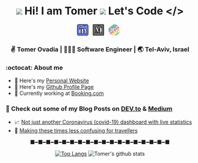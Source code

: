 <div align="center">
  <h1> <img src="https://raw.githubusercontent.com/alexnaiman/alexnaiman/master/resources/welcomeglitch.gif" width="50px" /> Hi! I am Tomer <img src="https://media.giphy.com/media/hvRJCLFzcasrR4ia7z/giphy.gif" width="25px"> Let's Code &lt;/&gt; </h1>
</div>

<p align='center'>
<a target="_blank" href="https://www.linkedin.com/in/tomerovadia/"><img height="30" src="https://raw.githubusercontent.com/otomer/otomer/master/assets/linkedin.png?raw=true"></a>&nbsp;&nbsp;
<a target="_blank" href="https://medium.com/@tomero"><img height="30" src="https://raw.githubusercontent.com/otomer/otomer/master/assets/medium.png?raw=true"></a>&nbsp;&nbsp;
<a target="_blank" href="https://dev.to/otomer"><img height="30" src="https://raw.githubusercontent.com/otomer/otomer/master/assets/devto.png?raw=true"></a>&nbsp;&nbsp;

<div align="center">
  <h3> ✌️ Tomer Ovadia | 👨🏽‍💻 Software Engineer | 🌏 Tel-Aviv, Israel </h3>
</div>

### :octocat: About me

- 🔗 Here's my <a target="_blank" href="https://www.tomerovadia.com">Personal Website</a>
- 👤 Here's my <a target="_blank" href="https://www.tomerovadia.com">Github Profile Page</a>
- 🏢 Currently working at <a target="_blank" href="https://www.booking.com">Booking.com</a>

### 📕 Check out some of my Blog Posts on [DEV.to](https://dev.to/otomer) & [Medium](https://medium.com/@tomero)

- 📈 <a target="_blank" href="https://dev.to/otomer/not-just-another-coronavirus-covid-19-dashboard-with-live-statistics-4d9k">Not just another Coronavirus (covid-19) dashboard with live statistics</a>
- 🌇 <a target="_blank" href="https://dev.to/otomer/making-these-times-less-confusing-for-travellers-29hj">Making these times less confusing for travellers</a>

<div align="center">

■━■━■━■━■━■━■━■━■━■━■━■━■━■━■━■━■━■

[![Top Langs](https://github-readme-stats.vercel.app/api/top-langs/?username=otomer&layout=compact)](https://github.com/anuraghazra/github-readme-stats)
![Tomer's github stats](https://github-readme-stats.vercel.app/api/?username=otomer&show_icons=true&title_color=1F75C8&icon_color=2AA410&text_color=043667&bg_color=ffffff)

</div>
